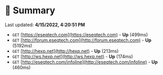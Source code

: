 # 📖 Summary
Last updated: **4/15/2022, 4:20:51 PM**

- `GET` [https://eseqtech.com](https://eseqtech.com) - **Up** (499ms)
- `GET` [http://forum.eseqtech.com](http://forum.eseqtech.com) - **Up** (5192ms)
- `GET` [http://hexp.net](http://hexp.net) - **Up** (213ms)
- `GET` [http://ws.hexp.net](http://ws.hexp.net) - **Up** (174ms)
- `GET` [http://eseqtech.com/infoline](http://eseqtech.com/infoline) - **Up** (460ms)
